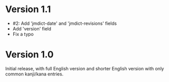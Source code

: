 # Version 1.1

- #2: Add 'jmdict-date' and 'jmdict-revisions' fields
- Add 'version' field
- Fix a typo

# Version 1.0

Initial release, with full English version and shorter English version with only common kanji/kana entries.
